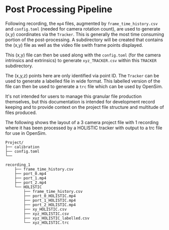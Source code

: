 # Post Processing Pipeline

Following recording, the `mp4` files, augmented by `frame_time_history.csv` and `config.toml` (needed for camera rotation count), are used to generate (x,y) coordinates via the `Tracker`. This is generally the most time consuming portion of the post-processing. A subdirectory will be created that contains the (x,y) file as well as the video file swith frame points displayed.

This (x,y) file can then be used along with the `config.toml` (for the camera intrinsics and extrinsics) to generate `xyz_TRACKER.csv` within this `TRACKER` subdirectory.

The (x,y,z) points here are only identified via point ID. The `Tracker` can be used to generate a labelled file in wide format. This labelled version of the file can then be used to generate a `trc` file which can be used by OpenSim. 

It's not intended for users to manage this granular file production themselves, but this documentation is intended for development record keeping and to provide context on the project file structure and multitude of files produced.

The following shows the layout of a 3 camera project file with 1 recording where it has been processed by a HOLISTIC tracker with output to a trc file for use in OpenSim.

```
Project/
├── calibration
├── config.toml
└── 

recording_1
    ├── frame_time_history.csv
    ├── port_0.mp4
    ├── port_1.mp4
    ├── port_2.mp4
    └── HOLISTIC
        ├── frame_time_history.csv
        ├── port_0_HOLISTIC.mp4
        ├── port_1_HOLISTIC.mp4
        ├── port_2_HOLISTIC.mp4
        ├── xy_HOLISTIC.csv
        ├── xyz_HOLISTIC.csv
        ├── xyz_HOLISTIC_labelled.csv
        └── xyz_HOLISTIC.trc
```